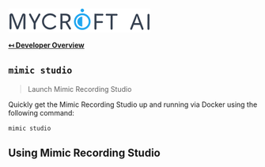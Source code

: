![Logo](img/mycroft-logo.png "Logo")

**[↤ Developer Overview](../README.md#developer-overview)**

`mimic studio`
---

> Launch Mimic Recording Studio

Quickly get the Mimic Recording Studio up and running via Docker using the following command:

```bash
mimic studio
```

Using Mimic Recording Studio
---
